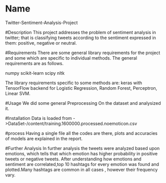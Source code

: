 # Name
Twitter-Sentiment-Analysis-Project

#Description 
This project addresses the problem of sentiment analysis in twitter; that is classifying tweets according to the 
sentiment expressed in them: positive, negative or neutral.

#Requirements
There are some general library requirements for the project and some which are specific to individual methods. 
The general requirements are as follows.

numpy
scikit-learn
scipy
nltk

The library requirements specific to some methods are:
keras with TensorFlow backend for Logistic Regression, Random Forest, Perceptron, Linear SVM.

#Usage
We did some general Preprocessing On the dataset and analysized it.

#Installation
Data is loaded from
->DataSet-/content/training.1600000.processed.noemoticon.csv

#process 
Having a single file all the codes are there, plots and accuracies of models are explained in the report.

#Further Analysis
In further analysis the tweets were analyzed based upon emotions, which tells that which emotion has higher probability 
in positive tweets or negative tweets. After understanding how emotions and sentiment are correlated,top 10 hashtags for every emotion was found and plotted.Many
hashtags are common in all cases , however their frequency vary.
